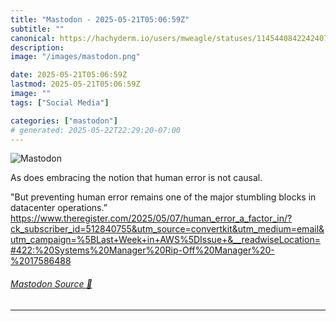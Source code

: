 ```yaml
---
title: "Mastodon - 2025-05-21T05:06:59Z"
subtitle: ""
canonical: https://hachyderm.io/users/mweagle/statuses/114544084224240777
description:
image: "/images/mastodon.png"

date: 2025-05-21T05:06:59Z
lastmod: 2025-05-21T05:06:59Z
image: ""
tags: ["Social Media"]

categories: ["mastodon"]
# generated: 2025-05-22T22:29:20-07:00
---
```

![Mastodon](/images/mastodon.png)

<p>As does embracing the notion that human error is not causal.</p><p>&quot;But preventing human error remains one of the major stumbling blocks in datacenter operations.”<br /><a href="https://www.theregister.com/2025/05/07/human_error_a_factor_in/?ck_subscriber_id=512840755&amp;utm_source=convertkit&amp;utm_medium=email&amp;utm_campaign=%5BLast+Week+in+AWS%5DIssue+&amp;__readwiseLocation=#422:%20Systems%20Manager%20Rip-Off%20Manager%20-%2017586488" target="_blank" rel="nofollow noopener noreferrer" translate="no"><span class="invisible">https://www.</span><span class="ellipsis">theregister.com/2025/05/07/hum</span><span class="invisible">an_error_a_factor_in/?ck_subscriber_id=512840755&amp;utm_source=convertkit&amp;utm_medium=email&amp;utm_campaign=%5BLast+Week+in+AWS%5DIssue+&amp;__readwiseLocation=#422:%20Systems%20Manager%20Rip-Off%20Manager%20-%2017586488</span></a></p>


###### [Mastodon Source 🐘](https://hachyderm.io/@mweagle/114544084224240777)

___
